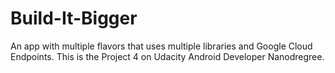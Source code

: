 # Build-It-Bigger
An app with multiple flavors that uses multiple libraries and Google Cloud Endpoints.
This is the Project 4 on Udacity Android Developer Nanodregree.
